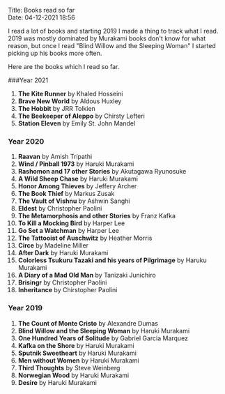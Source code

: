 Title: Books read so far  
Date: 04-12-2021 18:56  

I read a lot of books and starting 2019 I made a thing to track what I read. 2019 was mostly dominated by Murakami books
don't know for what reason, but once I read "Blind Willow and the Sleeping Woman" I started picking up his books more often.  

Here are the books which I read so far.
  
###Year 2021  
1. **The Kite Runner** by Khaled Hosseini
2. **Brave New World** by Aldous Huxley
3. **The Hobbit** by JRR Tolkien
4. **The Beekeeper of Aleppo** by Chirsty Lefteri
5. **Station Eleven** by Emily St. John Mandel

### Year 2020
1. **Raavan** by Amish Tripathi
2. **Wind / Pinball 1973** by Haruki Murakami
3. **Rashomon and 17 other Stories** by Akutagawa Ryunosuke
4. **A Wild Sheep Chase** by Haruki Murakami
5. **Honor Among Thieves** by Jeffery Archer
6. **The Book Thief** by Markus Zusak
7. **The Vault of Vishnu** by Ashwin Sanghi
8. **Eldest** by Christopher Paolini
9. **The Metamorphosis and other Stories** by Franz Kafka
10. **To Kill a Mocking Bird** by Harper Lee
11. **Go Set a Watchman** by Harper Lee
12. **The Tattooist of Auschwitz** by Heather Morris
13. **Circe** by Madeline Miller
14. **After Dark** by Haruki Murakami
15. **Colorless Tsukuru Tazaki and his years of Pilgrimage** by Haruku Murakami
16. **A Diary of a Mad Old Man** by Tanizaki Junichiro
17. **Brisingr** by Christopher Paolini
18. **Inheritance** by Chirstopher Paolini

### Year 2019
1. **The Count of Monte Cristo** by Alexandre Dumas
2. **Blind Willow and the Sleeping Woman** by Haruki Murakami
3. **One Hundred Years of Solitude** by Gabriel Garcia Marquez
4. **Kafka on the Shore** by Haruki Murakami
5. **Sputnik Sweetheart** by Haruki Murakami
6. **Men without Women** by Haruki Murakami
7. **Third Thoughts** by Steve Weinberg
8. **Norwegian Wood** by Haruki Murakami
9. **Desire** by Haruki Murakami